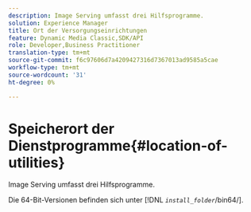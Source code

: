 ```yaml
---
description: Image Serving umfasst drei Hilfsprogramme.
solution: Experience Manager
title: Ort der Versorgungseinrichtungen
feature: Dynamic Media Classic,SDK/API
role: Developer,Business Practitioner
translation-type: tm+mt
source-git-commit: f6c97606d7a4209427316d7367013ad9585a5cae
workflow-type: tm+mt
source-wordcount: '31'
ht-degree: 0%

---
```



# Speicherort der Dienstprogramme{#location-of-utilities}

Image Serving umfasst drei Hilfsprogramme.

Die 64-Bit-Versionen befinden sich unter [!DNL *`install_folder`*/bin64/].
